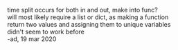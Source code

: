 time split occurs for both in and out, make into func?\
will most likely require a list or dict, as making a function\
return two values and assigning them to unique variables\
didn't seem to work before\
-ad, 19 mar 2020
